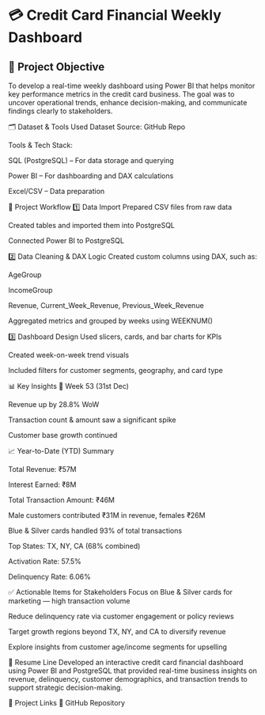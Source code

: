 # 💳 **Credit Card Financial Weekly Dashboard**
## 📌 **Project Objective**
To develop a real-time weekly dashboard using Power BI that helps monitor key performance metrics in the credit card business. The goal was to uncover operational trends, enhance decision-making, and communicate findings clearly to stakeholders.

🗂️ Dataset & Tools Used
Dataset Source: GitHub Repo

Tools & Tech Stack:

SQL (PostgreSQL) – For data storage and querying

Power BI – For dashboarding and DAX calculations

Excel/CSV – Data preparation

🔄 Project Workflow
1️⃣ Data Import
Prepared CSV files from raw data

Created tables and imported them into PostgreSQL

Connected Power BI to PostgreSQL

2️⃣ Data Cleaning & DAX Logic
Created custom columns using DAX, such as:

AgeGroup

IncomeGroup

Revenue, Current_Week_Revenue, Previous_Week_Revenue

Aggregated metrics and grouped by weeks using WEEKNUM()

3️⃣ Dashboard Design
Used slicers, cards, and bar charts for KPIs

Created week-on-week trend visuals

Included filters for customer segments, geography, and card type

📊 Key Insights
📅 Week 53 (31st Dec)

Revenue up by 28.8% WoW

Transaction count & amount saw a significant spike

Customer base growth continued

📈 Year-to-Date (YTD) Summary

Total Revenue: ₹57M

Interest Earned: ₹8M

Total Transaction Amount: ₹46M

Male customers contributed ₹31M in revenue, females ₹26M

Blue & Silver cards handled 93% of total transactions

Top States: TX, NY, CA (68% combined)

Activation Rate: 57.5%

Delinquency Rate: 6.06%

✅ Actionable Items for Stakeholders
Focus on Blue & Silver cards for marketing — high transaction volume

Reduce delinquency rate via customer engagement or policy reviews

Target growth regions beyond TX, NY, and CA to diversify revenue

Explore insights from customer age/income segments for upselling

🧾 Resume Line
Developed an interactive credit card financial dashboard using Power BI and PostgreSQL that provided real-time business insights on revenue, delinquency, customer demographics, and transaction trends to support strategic decision-making.

📁 Project Links
🔗 GitHub Repository
